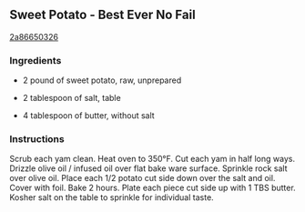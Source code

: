 ## Sweet Potato - Best Ever No Fail

[2a86650326](http://www.food.com/recipe/sweet-potato-best-ever-no-fail-517196)

### Ingredients

 - 2 pound of sweet potato, raw, unprepared

 - 2 tablespoon of salt, table

 - 4 tablespoon of butter, without salt

### Instructions

Scrub each yam clean. Heat oven to 350&deg;F. Cut each yam in half long ways. Drizzle olive oil / infused oil over flat bake ware surface. Sprinkle rock salt over olive oil. Place each 1/2 potato cut side down over the salt and oil. Cover with foil. Bake 2 hours. Plate each piece cut side up with 1 TBS butter. Kosher salt on the table to sprinkle for individual taste.